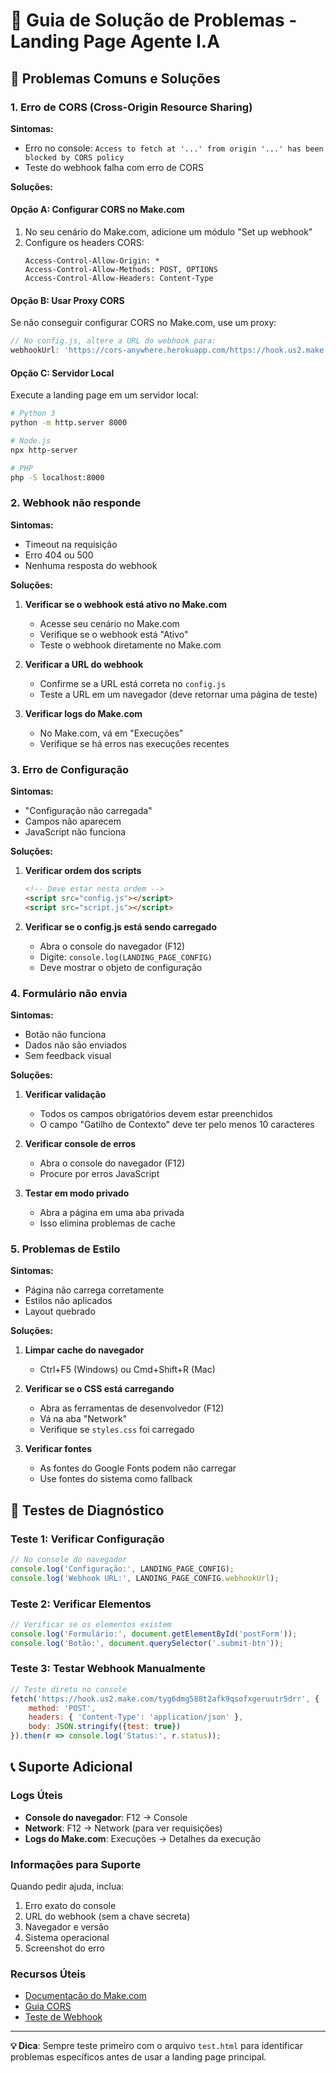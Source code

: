 # 🔧 Guia de Solução de Problemas - Landing Page Agente I.A

## 🚨 Problemas Comuns e Soluções

### 1. **Erro de CORS (Cross-Origin Resource Sharing)**

**Sintomas:**
- Erro no console: `Access to fetch at '...' from origin '...' has been blocked by CORS policy`
- Teste do webhook falha com erro de CORS

**Soluções:**

#### Opção A: Configurar CORS no Make.com
1. No seu cenário do Make.com, adicione um módulo "Set up webhook"
2. Configure os headers CORS:
   ```
   Access-Control-Allow-Origin: *
   Access-Control-Allow-Methods: POST, OPTIONS
   Access-Control-Allow-Headers: Content-Type
   ```

#### Opção B: Usar Proxy CORS
Se não conseguir configurar CORS no Make.com, use um proxy:

```javascript
// No config.js, altere a URL do webhook para:
webhookUrl: 'https://cors-anywhere.herokuapp.com/https://hook.us2.make.com/tyg6dmg588t2afk9qsofxgeruutr5drr',
```

#### Opção C: Servidor Local
Execute a landing page em um servidor local:
```bash
# Python 3
python -m http.server 8000

# Node.js
npx http-server

# PHP
php -S localhost:8000
```

### 2. **Webhook não responde**

**Sintomas:**
- Timeout na requisição
- Erro 404 ou 500
- Nenhuma resposta do webhook

**Soluções:**

1. **Verificar se o webhook está ativo no Make.com**
   - Acesse seu cenário no Make.com
   - Verifique se o webhook está "Ativo"
   - Teste o webhook diretamente no Make.com

2. **Verificar a URL do webhook**
   - Confirme se a URL está correta no `config.js`
   - Teste a URL em um navegador (deve retornar uma página de teste)

3. **Verificar logs do Make.com**
   - No Make.com, vá em "Execuções"
   - Verifique se há erros nas execuções recentes

### 3. **Erro de Configuração**

**Sintomas:**
- "Configuração não carregada"
- Campos não aparecem
- JavaScript não funciona

**Soluções:**

1. **Verificar ordem dos scripts**
   ```html
   <!-- Deve estar nesta ordem -->
   <script src="config.js"></script>
   <script src="script.js"></script>
   ```

2. **Verificar se o config.js está sendo carregado**
   - Abra o console do navegador (F12)
   - Digite: `console.log(LANDING_PAGE_CONFIG)`
   - Deve mostrar o objeto de configuração

### 4. **Formulário não envia**

**Sintomas:**
- Botão não funciona
- Dados não são enviados
- Sem feedback visual

**Soluções:**

1. **Verificar validação**
   - Todos os campos obrigatórios devem estar preenchidos
   - O campo "Gatilho de Contexto" deve ter pelo menos 10 caracteres

2. **Verificar console de erros**
   - Abra o console do navegador (F12)
   - Procure por erros JavaScript

3. **Testar em modo privado**
   - Abra a página em uma aba privada
   - Isso elimina problemas de cache

### 5. **Problemas de Estilo**

**Sintomas:**
- Página não carrega corretamente
- Estilos não aplicados
- Layout quebrado

**Soluções:**

1. **Limpar cache do navegador**
   - Ctrl+F5 (Windows) ou Cmd+Shift+R (Mac)

2. **Verificar se o CSS está carregando**
   - Abra as ferramentas de desenvolvedor (F12)
   - Vá na aba "Network"
   - Verifique se `styles.css` foi carregado

3. **Verificar fontes**
   - As fontes do Google Fonts podem não carregar
   - Use fontes do sistema como fallback

## 🧪 Testes de Diagnóstico

### Teste 1: Verificar Configuração
```javascript
// No console do navegador
console.log('Configuração:', LANDING_PAGE_CONFIG);
console.log('Webhook URL:', LANDING_PAGE_CONFIG.webhookUrl);
```

### Teste 2: Verificar Elementos
```javascript
// Verificar se os elementos existem
console.log('Formulário:', document.getElementById('postForm'));
console.log('Botão:', document.querySelector('.submit-btn'));
```

### Teste 3: Testar Webhook Manualmente
```javascript
// Teste direto no console
fetch('https://hook.us2.make.com/tyg6dmg588t2afk9qsofxgeruutr5drr', {
    method: 'POST',
    headers: { 'Content-Type': 'application/json' },
    body: JSON.stringify({test: true})
}).then(r => console.log('Status:', r.status));
```

## 📞 Suporte Adicional

### Logs Úteis
- **Console do navegador**: F12 → Console
- **Network**: F12 → Network (para ver requisições)
- **Logs do Make.com**: Execuções → Detalhes da execução

### Informações para Suporte
Quando pedir ajuda, inclua:
1. Erro exato do console
2. URL do webhook (sem a chave secreta)
3. Navegador e versão
4. Sistema operacional
5. Screenshot do erro

### Recursos Úteis
- [Documentação do Make.com](https://www.make.com/en/help)
- [Guia CORS](https://developer.mozilla.org/en-US/docs/Web/HTTP/CORS)
- [Teste de Webhook](https://webhook.site/)

---

**💡 Dica**: Sempre teste primeiro com o arquivo `test.html` para identificar problemas específicos antes de usar a landing page principal. 